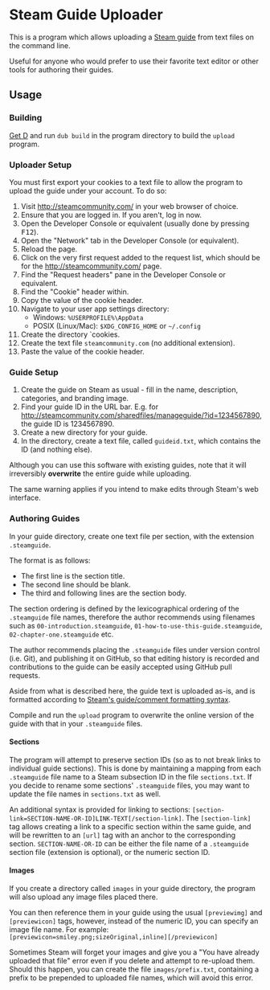 # Steam Guide Uploader

This is a program which allows uploading a [Steam guide](https://steamcommunity.com/guides) from text files on the command line.

Useful for anyone who would prefer to use their favorite text editor or other tools for authoring their guides.

## Usage

### Building

[Get D](https://dlang.org/download.html) and run `dub build` in the program directory to build the `upload` program.

### Uploader Setup

You must first export your cookies to a text file to allow the program to upload the guide under your account. To do so:

1. Visit http://steamcommunity.com/ in your web browser of choice.
2. Ensure that you are logged in. If you aren't, log in now.
3. Open the Developer Console or equivalent (usually done by pressing <kbd>F12</kbd>).
4. Open the "Network" tab in the Developer Console (or equivalent).
5. Reload the page.
6. Click on the very first request added to the request list, which should be for the http://steamcommunity.com/ page.
7. Find the "Request headers" pane in the Developer Console or equivalent.
8. Find the "Cookie" header within.
9. Copy the value of the cookie header.
10. Navigate to your user app settings directory:
    - Windows: `%USERPROFILE%\AppData`
    - POSIX (Linux/Mac): `$XDG_CONFIG_HOME` or `~/.config`
11. Create the directory `cookies.
12. Create the text file `steamcommunity.com` (no additional extension).
13. Paste the value of the cookie header.

### Guide Setup

1. Create the guide on Steam as usual - fill in the name, description, categories, and branding image.
2. Find your guide ID in the URL bar.
   E.g. for http://steamcommunity.com/sharedfiles/manageguide/?id=1234567890, the guide ID is 1234567890.
3. Create a new directory for your guide.
4. In the directory, create a text file, called `guideid.txt`, which contains the ID (and nothing else).

Although you can use this software with existing guides, note that it will irreversibly **overwrite** the entire guide while uploading.

The same warning applies if you intend to make edits through Steam's web interface.

### Authoring Guides

In your guide directory, create one text file per section, with the extension `.steamguide`.

The format is as follows:

- The first line is the section title.
- The second line should be blank.
- The third and following lines are the section body.

The section ordering is defined by the lexicographical ordering of the `.steamguide` file names, therefore the author recommends using filenames such as `00-introduction.steamguide`, `01-how-to-use-this-guide.steamguide`, `02-chapter-one.steamguide` etc.

The author recommends placing the `.steamguide` files under version control (i.e. Git), and publishing it on GitHub, so that editing history is recorded and contributions to the guide can be easily accepted using GitHub pull requests.

Aside from what is described here, the guide text is uploaded as-is, and is formatted according to [Steam's guide/comment formatting syntax](http://steamcommunity.com/comment/Guide/formattinghelp).

Compile and run the `upload` program to overwrite the online version of the guide with that in your `.steamguide` files.

#### Sections

The program will attempt to preserve section IDs (so as to not break links to individual guide sections). This is done by maintaining a mapping from each `.steamguide` file name to a Steam subsection ID in the file `sections.txt`. If you decide to rename some sections' `.steamguide` files, you may want to update the file names in `sections.txt` as well.

An additional syntax is provided for linking to sections: `[section-link=SECTION-NAME-OR-ID]LINK-TEXT[/section-link]`. The `[section-link]` tag allows creating a link to a specific section within the same guide, and will be rewritten to an `[url]` tag with an anchor to the corresponding section. `SECTION-NAME-OR-ID` can be either the file name of a `.steamguide` section file (extension is optional), or the numeric section ID.

#### Images

If you create a directory called `images` in your guide directory, the program will also upload any image files placed there.

You can then reference them in your guide using the usual `[previewimg]` and `[previewicon]` tags, however, instead of the numeric ID, you can specify an image file name. For example: `[previewicon=smiley.png;sizeOriginal,inline][/previewicon]`

Sometimes Steam will forget your images and give you a "You have already uploaded that file" error even if you delete and attempt to re-upload them.
Should this happen, you can create the file `images/prefix.txt`, containing a prefix to be prepended to uploaded file names, which will avoid this error.
